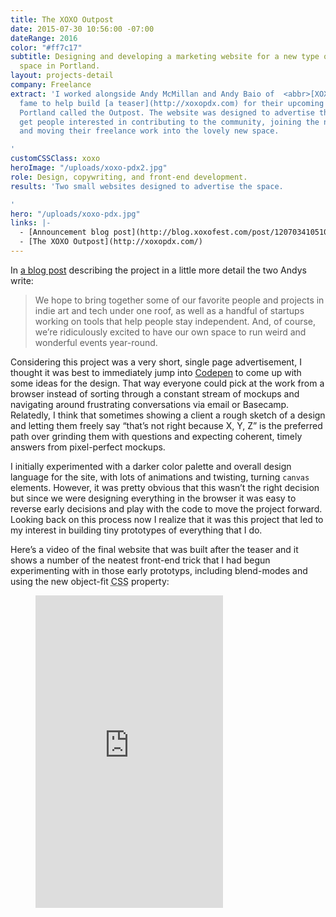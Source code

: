 ```yaml
---
title: The XOXO Outpost
date: 2015-07-30 10:56:00 -07:00
dateRange: 2016
color: "#ff7c17"
subtitle: Designing and developing a marketing website for a new type of co-working
  space in Portland.
layout: projects-detail
company: Freelance
extract: 'I worked alongside Andy McMillan and Andy Baio of  <abbr>[XOXO](http://twitter.com/xoxo)</abbr>
  fame to help build [a teaser](http://xoxopdx.com) for their upcoming workspace in
  Portland called the Outpost. The website was designed to advertise the space and
  get people interested in contributing to the community, joining the newsletter,
  and moving their freelance work into the lovely new space.

'
customCSSClass: xoxo
heroImage: "/uploads/xoxo-pdx2.jpg"
role: Design, copywriting, and front-end development.
results: 'Two small websites designed to advertise the space.

'
hero: "/uploads/xoxo-pdx.jpg"
links: |-
  - [Announcement blog post](http://blog.xoxofest.com/post/120703410510/a-new-experiment)
  - [The XOXO Outpost](http://xoxopdx.com/)
---
```


In [a blog post](http://blog.xoxofest.com/post/120703410510/a-new-experiment) describing the project in a little more detail the two Andys write:

> We hope to bring together some of our favorite people and projects in indie art and tech under one roof, as well as a handful of startups working on tools that help people stay independent. And, of course, we’re ridiculously excited to have our own space to run weird and wonderful events year-round.

Considering this project was a very short, single page advertisement, I thought it was best to immediately jump into [Codepen](http://codepen.io) to come up with some ideas for the design. That way everyone could pick at the work from a browser instead of sorting through a constant stream of mockups and navigating around frustrating conversations via email or Basecamp. Relatedly, I think that sometimes showing a client a rough sketch of a design and letting them freely say “that’s not right because X, Y, Z” is the preferred path over grinding them with questions and expecting coherent, timely answers from pixel-perfect mockups.

I initially experimented with a darker color palette and overall design language for the site, with lots of animations and twisting, turning `canvas` elements. However, it was pretty obvious that this wasn’t the right decision but since we were designing everything in the browser it was easy to reverse early decisions and play with the code to move the project forward. Looking back on this process now I realize that it was this project that led to my interest in building tiny prototypes of everything that I do.

Here’s a video of the final website that was built after the teaser and it shows a number of the neatest front-end trick that I had begun experimenting with in those early prototyps, including blend-modes and using the new object-fit <abbr title='cascading style sheets'>CSS</abbr> property:

<figure class=''>
  <iframe height="500" class="" src="https://www.youtube.com/embed/x7RaIm7PP1k" frameborder="0" allowfullscreen></iframe>
</figure>
